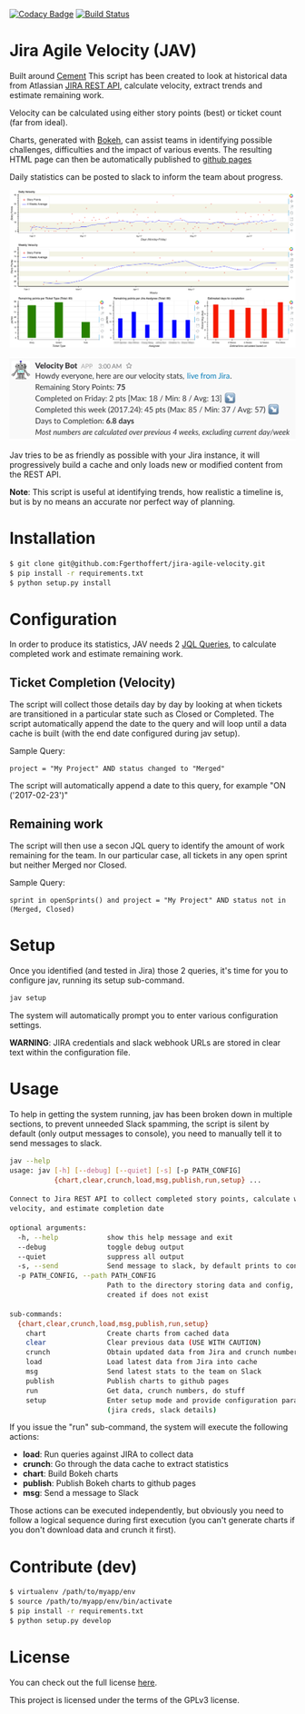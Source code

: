 [![Codacy Badge](https://api.codacy.com/project/badge/Grade/65cf614a1b374a41a6ae09996c59701c)](https://www.codacy.com/app/Gerthoffert/jira-agile-velocity?utm_source=github.com&amp;utm_medium=referral&amp;utm_content=Fgerthoffert/jira-agile-velocity&amp;utm_campaign=Badge_Grade)
[![Build Status](https://travis-ci.org/Fgerthoffert/jira-agile-velocity.svg?branch=master)](https://travis-ci.org/Fgerthoffert/jira-agile-velocity)

Jira Agile Velocity (JAV)
==============================================================================

Built around [Cement](http://builtoncement.com/) This script has been created to look at historical data from Atlassian [JIRA REST API](https://developer.atlassian.com/jiradev/jira-apis/jira-rest-apis), calculate velocity, extract trends and estimate remaining work.

Velocity can be calculated using either story points (best) or ticket count (far from ideal). 

Charts, generated with [Bokeh](http://bokeh.pydata.org/en/latest/), can assist teams in identifying possible challenges, difficulties and the impact of various events. The resulting HTML page can then be automatically published to [github pages](https://pages.github.com/)

Daily statistics can be posted to slack to inform the team about progress.

![Bokeh Report](docs/jav-stats.png "Bokeh Report")

![Slack Message](docs/jav-slack.png "Slack Message")

Jav tries to be as friendly as possible with your Jira instance, it will progressively build a cache and only loads new or modified content from the REST API.

__Note__: This script is useful at identifying trends, how realistic a timeline is, but is by no means an accurate nor perfect way of planning.

# Installation

```bash
$ git clone git@github.com:Fgerthoffert/jira-agile-velocity.git
$ pip install -r requirements.txt
$ python setup.py install
```

# Configuration

In order to produce its statistics, JAV needs 2 [JQL Queries](https://confluence.atlassian.com/jirasoftwarecloud/advanced-searching-764478330.html), to calculate completed work and estimate remaining work.

## Ticket Completion (Velocity)

The script will collect those details day by day by looking at when tickets are transitioned in a particular state such as Closed or Completed. The script automatically append the date to the query and will loop until a data cache is built (with the end date configured during jav setup).

Sample Query:
```jql
project = "My Project" AND status changed to "Merged"
```

The script will automatically append a date to this query, for example "ON ('2017-02-23')"

## Remaining work

The script will then use a secon JQL query to identify the amount of work remaining for the team. In our particular case, all tickets in any open sprint but neither Merged nor Closed.


Sample Query:
```jql
sprint in openSprints() and project = "My Project" AND status not in (Merged, Closed)
```

# Setup

Once you identified (and tested in Jira) those 2 queries, it's time for you to configure jav, running its setup sub-command.

```bash
jav setup
```

The system will automatically prompt you to enter various configuration settings.

__WARNING__: JIRA credentials and slack webhook URLs are stored in clear text within the configuration file.

# Usage

To help in getting the system running, jav has been broken down in multiple sections, to prevent unneeded Slack spamming, the script is silent by default (only output messages to console), you need to manually tell it to send messages to slack.

```bash
jav --help
usage: jav [-h] [--debug] [--quiet] [-s] [-p PATH_CONFIG]
           {chart,clear,crunch,load,msg,publish,run,setup} ...

Connect to Jira REST API to collect completed story points, calculate weekly
velocity, and estimate completion date

optional arguments:
  -h, --help            show this help message and exit
  --debug               toggle debug output
  --quiet               suppress all output
  -s, --send            Send message to slack, by default prints to console
  -p PATH_CONFIG, --path PATH_CONFIG
                        Path to the directory storing data and config, will be
                        created if does not exist

sub-commands:
  {chart,clear,crunch,load,msg,publish,run,setup}
    chart               Create charts from cached data
    clear               Clear previous data (USE WITH CAUTION)
    crunch              Obtain updated data from Jira and crunch numbers
    load                Load latest data from Jira into cache
    msg                 Send latest stats to the team on Slack
    publish             Publish charts to github pages
    run                 Get data, crunch numbers, do stuff
    setup               Enter setup mode and provide configuration parameters
                        (jira creds, slack details)
```

If you issue the "run" sub-command, the system will execute the following actions:

* __load__: Run queries against JIRA to collect data
* __crunch__: Go through the data cache to extract statistics
* __chart__: Build Bokeh charts
* __publish__: Publish Bokeh charts to github pages
* __msg__: Send a message to Slack

Those actions can be executed independently, but obviously you need to follow a logical sequence during first execution (you can't generate charts if you don't download data and crunch it first).


# Contribute (dev)
```bash
$ virtualenv /path/to/myapp/env
$ source /path/to/myapp/env/bin/activate
$ pip install -r requirements.txt
$ python setup.py develop
```

# License

You can check out the full license [here](https://github.com/Fgerthoffert/jira-agile-velocity/blob/master/LICENSE).

This project is licensed under the terms of the GPLv3 license.